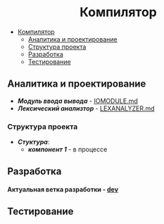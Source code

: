 # <h1 align="center">Компилятор</h1>

- [Компилятор](#компилятор-1)
  - [Аналитика и проектирование](#аналитика-и-проектирование)
  - [Структура проекта](#структура-проекта)
  - [Разработка](#разработка)
  - [Тестирование](#тестирование)

## Аналитика и проектирование

- ***Модуль ввода вывода*** - [IOMODULE.md](IOMODULE.md)
- ***Лексический анализтор*** - [LEXANALYZER.md](LEXANALYZER.md)

### Структура проекта

- ***Стуктура***:
  - ***компонент 1*** - в процессе
<p>

## Разработка

#### Актуальная ветка разработки - [dev](https://github.com/korpatiy/compiler/tree/dev)

## Тестирование
